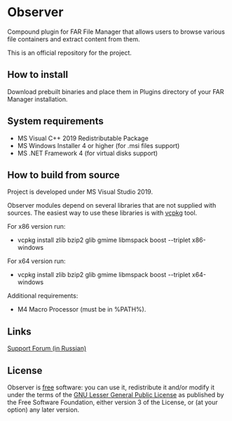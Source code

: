 # Observer #

Compound plugin for FAR File Manager that allows users to browse various file containers and extract content from them.

This is an official repository for the project.

## How to install ##

Download prebuilt binaries and place them in Plugins directory of your FAR Manager installation.

## System requirements ##

* MS Visual C++ 2019 Redistributable Package
* MS Windows Installer 4 or higher (for .msi files support)
* MS .NET Framework 4 (for virtual disks support)

## How to build from source ##

Project is developed under MS Visual Studio 2019.

Observer modules depend on several libraries that are not supplied with sources.
The easiest way to use these libraries is with [vcpkg](https://github.com/Microsoft/vcpkg) tool.

For x86 version run:
* vcpkg install zlib bzip2 glib gmime libmspack boost --triplet x86-windows

For x64 version run:
* vcpkg install zlib bzip2 glib gmime libmspack boost --triplet x64-windows

Additional requirements:

* M4 Macro Processor (must be in %PATH%).

## Links ##

[Support Forum (in Russian)](https://forum.farmanager.com/viewtopic.php?f=5&t=4644)

## License ##

Observer is [free](http://www.gnu.org/philosophy/free-sw.html) software: you can use it, redistribute it and/or modify it under the terms of the [GNU Lesser General Public License](http://www.gnu.org/licenses/lgpl.html) as published by the Free Software Foundation, either version 3 of the License, or (at your option) any later version.

